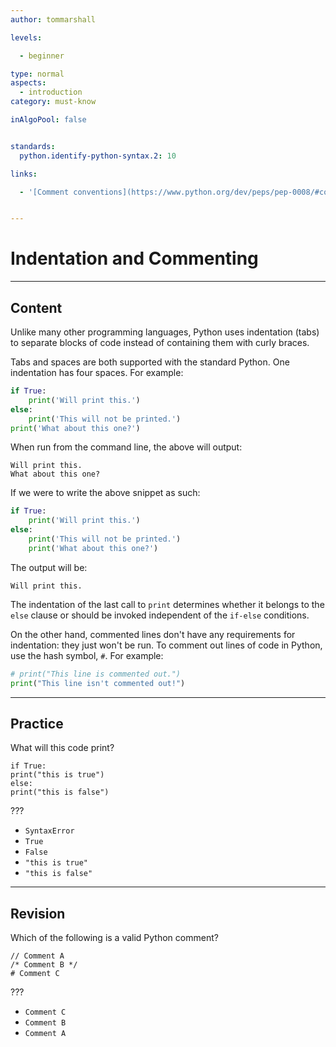 ```yaml
---
author: tommarshall

levels:

  - beginner

type: normal
aspects:
  - introduction
category: must-know

inAlgoPool: false


standards:
  python.identify-python-syntax.2: 10

links:

  - '[Comment conventions](https://www.python.org/dev/peps/pep-0008/#comments){website}'


---
```


# Indentation and Commenting

---
## Content

Unlike many other programming languages, Python uses indentation (tabs) to separate blocks of code instead of containing them with curly braces.

Tabs and spaces are both supported with the standard Python. One indentation has four spaces. For example:
```python
if True:
    print('Will print this.')
else:
    print('This will not be printed.')
print('What about this one?')
```

When run from the command line, the above will output:
```
Will print this.
What about this one?
```

If we were to write the above snippet as such:
```python
if True:
    print('Will print this.')
else:
    print('This will not be printed.')
    print('What about this one?')
```

The output will be:
```
Will print this.
```

The indentation of the last call to `print` determines whether it belongs to the `else` clause or should be invoked independent of the `if-else` conditions.

On the other hand, commented lines don't have any requirements for indentation: they just won't be run. To comment out lines of code in Python, use the hash symbol, `#`. For example:
```python
# print("This line is commented out.")
print("This line isn't commented out!")
```

---
## Practice

What will this code print?
```
if True:
print("this is true")
else:
print("this is false")

```
???

* `SyntaxError`
* `True`
* `False`
* `"this is true"`
* `"this is false"`

---
## Revision

Which of the following is a valid Python comment?

```
// Comment A
/* Comment B */
# Comment C
```
???

* `Comment C`
* `Comment B`
* `Comment A`
